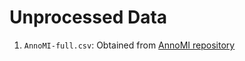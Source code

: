 # Unprocessed Data


1.  `AnnoMI-full.csv`: Obtained from [AnnoMI repository](https://github.com/uccollab/AnnoMI/tree/main)